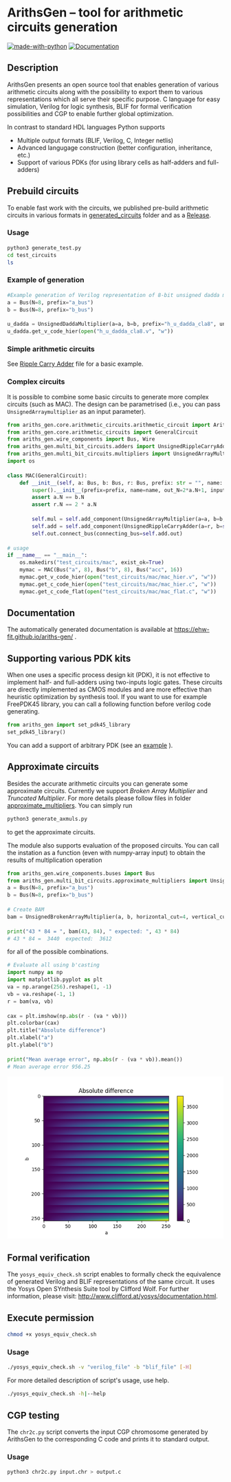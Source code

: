 # ArithsGen – tool for arithmetic circuits generation
[![made-with-python](https://img.shields.io/badge/Made%20with-Python-1f425f.svg)](https://www.python.org/)
[![Documentation](https://img.shields.io/badge/api-reference-blue.svg)](https://ehw-fit.github.io/ariths-gen)


## Description
ArithsGen presents an open source tool that enables generation of various arithmetic circuits along with the possibility to export them to various representations which all serve their specific purpose. C language for easy simulation, Verilog for logic synthesis, BLIF for formal verification possibilities and CGP to enable further global optimization.

In contrast to standard HDL languages Python supports
* Multiple output formats (BLIF, Verilog, C, Integer netlis)
* Advanced langugage construction (better configuration, inheritance, etc.)
* Support of various PDKs (for using library cells as half-adders and full-adders)

## Prebuild circuits
To enable fast work with the circuits, we published pre-build arithmetic circuits in various formats in [generated_circuits](generated_circuits) folder and as a [Release](https://github.com/ehw-fit/ariths-gen/releases).

### Usage
```bash
python3 generate_test.py
cd test_circuits
ls
```

### Example of generation
```py
#Example generation of Verilog representation of 8-bit unsigned dadda multiplier that uses cla to provide the final product
a = Bus(N=8, prefix="a_bus")
b = Bus(N=8, prefix="b_bus")

u_dadda = UnsignedDaddaMultiplier(a=a, b=b, prefix="h_u_dadda_cla8", unsigned_adder_class_name=UnsignedCarryLookaheadAdder)
u_dadda.get_v_code_hier(open("h_u_dadda_cla8.v", "w"))
```

### Simple arithmetic circuits
See [Ripple Carry Adder](ariths_gen/multi_bit_circuits/adders/ripple_carry_adder.py) file for a basic example.

### Complex circuits
It is possible to combine some basic circuits to generate more complex circuits (such as MAC). The design can be parametrised (i.e., you can pass `UnsignedArraymultiplier` as an input parameter).

```py
from ariths_gen.core.arithmetic_circuits.arithmetic_circuit import ArithmeticCircuit
from ariths_gen.core.arithmetic_circuits import GeneralCircuit
from ariths_gen.wire_components import Bus, Wire
from ariths_gen.multi_bit_circuits.adders import UnsignedRippleCarryAdder
from ariths_gen.multi_bit_circuits.multipliers import UnsignedArrayMultiplier, UnsignedDaddaMultiplier
import os

class MAC(GeneralCircuit):
    def __init__(self, a: Bus, b: Bus, r: Bus, prefix: str = "", name: str = "mac", **kwargs):
        super().__init__(prefix=prefix, name=name, out_N=2*a.N+1, inputs=[a, b, r], **kwargs)
        assert a.N == b.N
        assert r.N == 2 * a.N

        self.mul = self.add_component(UnsignedArrayMultiplier(a=a, b=b, prefix=self.prefix, name=f"u_arrmul{a.N}", inner_component=True))
        self.add = self.add_component(UnsignedRippleCarryAdder(a=r, b=self.mul.out, prefix=self.prefix, name=f"u_rca{r.N}", inner_component=True))
        self.out.connect_bus(connecting_bus=self.add.out)

# usage
if __name__ == "__main__":
    os.makedirs("test_circuits/mac", exist_ok=True)
    mymac = MAC(Bus("a", 8), Bus("b", 8), Bus("acc", 16))
    mymac.get_v_code_hier(open("test_circuits/mac/mac_hier.v", "w"))
    mymac.get_c_code_hier(open("test_circuits/mac/mac_hier.c", "w"))
    mymac.get_c_code_flat(open("test_circuits/mac/mac_flat.c", "w"))
```

## Documentation
The automatically generated documentation is available at 
https://ehw-fit.github.io/ariths-gen/ . 


## Supporting various PDK kits
When one uses a specific process design kit (PDK), it is not effective to implement half- and full-adders using two-inputs logic gates. These circuits are directly implemented as CMOS modules and are more effective than heuristic optimization by synthesis tool. If you want to use for example FreePDK45 library, you can call a following function before verilog code generating.

```py
from ariths_gen import set_pdk45_library
set_pdk45_library()
```

You can add a support of arbitrary PDK (see an [example](ariths_gen/pdk.py) ).


## Approximate circuits
Besides the accurate arithmetic circuits you can generate some approximate circuits. Currently we support _Broken Array Multiplier_ and _Truncated Multiplier_. For more details please follow files in folder [approximate_multipliers](ariths_gen/multi_bit_circuits/approximate_multipliers/). You can simply run 
```bash
python3 generate_axmuls.py
```
to get the approximate circuits.

The module also supports evaluation of the proposed circuits. You can call the instation as a function (even with numpy-array input) to obtain the results of multiplication operation

```py
from ariths_gen.wire_components.buses import Bus
from ariths_gen.multi_bit_circuits.approximate_multipliers import UnsignedBrokenArrayMultiplier
a = Bus(N=8, prefix="a_bus")
b = Bus(N=8, prefix="b_bus")

# Create BAM 
bam = UnsignedBrokenArrayMultiplier(a, b, horizontal_cut=4, vertical_cut=4)

print("43 * 84 = ", bam(43, 84), " expected: ", 43 * 84)
# 43 * 84 =  3440  expected:  3612
```
for all of the possible combinations.

```py
# Evaluate all using b'casting
import numpy as np
import matplotlib.pyplot as plt
va = np.arange(256).reshape(1, -1)
vb = va.reshape(-1, 1)
r = bam(va, vb)

cax = plt.imshow(np.abs(r - (va * vb)))
plt.colorbar(cax)
plt.title("Absolute difference")
plt.xlabel("a")
plt.ylabel("b")

print("Mean average error", np.abs(r - (va * vb)).mean())
# Mean average error 956.25
```
![bam (v=4,h=4)](bam.png)

## Formal verification
The `yosys_equiv_check.sh` script enables to formally check the equivalence of generated Verilog and BLIF representations of the same circuit.
It uses the Yosys Open SYnthesis Suite tool by Clifford Wolf. For further information, please visit: http://www.clifford.at/yosys/documentation.html.

## Execute permission
```bash
chmod +x yosys_equiv_check.sh
```

### Usage
```bash
./yosys_equiv_check.sh -v "verilog_file" -b "blif_file" [-H]
```

For more detailed description of script's usage, use help.
```bash
./yosys_equiv_check.sh -h|--help
```

## CGP testing
The `chr2c.py` script converts the input CGP chromosome generated by ArithsGen to the corresponding C code and prints it to standard output.

### Usage
```bash
python3 chr2c.py input.chr > output.c
```
